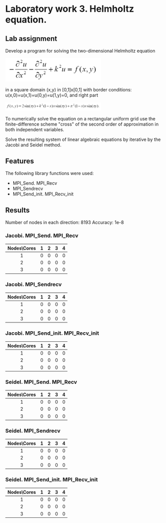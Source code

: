 # Laboratory work 3. Helmholtz equation.

## Lab assignment

Develop a program for solving the two-dimensional Helmholtz equation

<p>
  <img src="https://github.com/avelycure/avelycure/blob/master/assets/parallel_technologies/helmholtz/helmholts.png" width="300" />
</p>

in a square domain (x,y) in [0,1]x[0,1] with border conditions: u(x,0)=u(x,1)=u(0,y)=u(1,y)=0, and right part

<p>
  <img src="https://github.com/avelycure/avelycure/blob/master/assets/parallel_technologies/helmholtz/right_part.png" width="300" />
</p>

To numerically solve the equation on a rectangular uniform grid use the finite-difference scheme "cross" of the second order of approximation in
both independent variables.

Solve the resulting system of linear algebraic equations by iterative by the Jacobi and Seidel method.

## Features

The following library functions were used:
* MPI_Send. MPI_Recv
* MPI_Sendrecv
* MPI_Send_init. MPI_Recv_init

## Results

Number of nodes in each direction: 8193
Accuracy: 1e-8

### Jacobi. MPI_Send. MPI_Recv
|Nodes\Cores|1|2|3|4|
|:----------:|:----------:|:----------:|:----------:|:----------:|
|1|0|0|0|0|
|2|0|0|0|0|
|3|0|0|0|0|

### Jacobi. MPI_Sendrecv
|Nodes\Cores|1|2|3|4|
|:----------:|:----------:|:----------:|:----------:|:----------:|
|1|0|0|0|0|
|2|0|0|0|0|
|3|0|0|0|0|

### Jacobi. MPI_Send_init. MPI_Recv_init
|Nodes\Cores|1|2|3|4|
|:----------:|:----------:|:----------:|:----------:|:----------:|
|1|0|0|0|0|
|2|0|0|0|0|
|3|0|0|0|0|

### Seidel. MPI_Send. MPI_Recv
|Nodes\Cores|1|2|3|4|
|:----------:|:----------:|:----------:|:----------:|:----------:|
|1|0|0|0|0|
|2|0|0|0|0|
|3|0|0|0|0|

### Seidel. MPI_Sendrecv
|Nodes\Cores|1|2|3|4|
|:----------:|:----------:|:----------:|:----------:|:----------:|
|1|0|0|0|0|
|2|0|0|0|0|
|3|0|0|0|0|

### Seidel. MPI_Send_init. MPI_Recv_init
|Nodes\Cores|1|2|3|4|
|:----------:|:----------:|:----------:|:----------:|:----------:|
|1|0|0|0|0|
|2|0|0|0|0|
|3|0|0|0|0|
